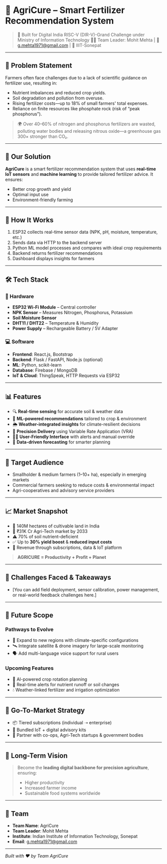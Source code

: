 # 🌱 AgriCure – Smart Fertilizer Recommendation System

> 🚀 Built for Digital India RISC-V (DIR-V)-Grand Challenge under Ministry of Information Technology 
> 👨‍💻 Team Leader: Mohit Mehta | 📧 g.mehta1971@gmail.com | 🏫 IIIT-Sonepat

---

## 🚜 Problem Statement

Farmers often face challenges due to a lack of scientific guidance on fertilizer use, resulting in:

- Nutrient imbalances and reduced crop yields.
- Soil degradation and pollution from overuse.
- Rising fertilizer costs—up to 18% of small farmers' total expenses.
- Reliance on finite resources like phosphate rock (risk of “peak phosphorus”).

> 🌍 Over 40–60% of nitrogen and phosphorus fertilizers are wasted, polluting water bodies and releasing nitrous oxide—a greenhouse gas 300× stronger than CO₂.

---

## 🌾 Our Solution

**AgriCure** is a smart fertilizer recommendation system that uses **real-time IoT sensors** and **machine learning** to provide tailored fertilizer advice. It ensures:

- Better crop growth and yield
- Optimal input use
- Environment-friendly farming

---

## 🧠 How It Works

1. ESP32 collects real-time sensor data (NPK, pH, moisture, temperature, etc.)
2. Sends data via HTTP to the backend server
3. Python ML model processes and compares with ideal crop requirements
4. Backend returns fertilizer recommendations
5. Dashboard displays insights for farmers

---

## 🛠️ Tech Stack

### 🔧 Hardware
- **ESP32 Wi-Fi Module** – Central controller
- **NPK Sensor** – Measures Nitrogen, Phosphorus, Potassium
- **Soil Moisture Sensor**
- **DHT11 / DHT22** – Temperature & Humidity
- **Power Supply** – Rechargeable Battery / 5V Adapter

### 💻 Software
- **Frontend**: React.js, Bootstrap
- **Backend**: Flask / FastAPI, Node.js (optional)
- **ML**: Python, scikit-learn
- **Database**: Firebase / MongoDB
- **IoT & Cloud**: ThingSpeak, HTTP Requests via ESP32

---

## 📊 Features

- 🔍 **Real-time sensing** for accurate soil & weather data
- 🧠 **ML-powered recommendations** tailored to crop & environment
- 🌦️ **Weather-integrated insights** for climate-resilient decisions
- 🎯 **Precision Delivery** using Variable Rate Application (VRA)
- 🧑‍🌾 **User-Friendly Interface** with alerts and manual override
- 🔁 **Data-driven forecasting** for smarter planning

---

## 🎯 Target Audience

- Smallholder & medium farmers (1–10+ ha), especially in emerging markets
- Commercial farmers seeking to reduce costs & environmental impact
- Agri-cooperatives and advisory service providers

---

## 📈 Market Snapshot

- 🌾 140M hectares of cultivable land in India
- 💸 ₹31K Cr Agri-Tech market by 2033
- ⚠️ 70% of soil nutrient-deficient
- ✅ Up to **30% yield boost** & **reduced input costs**
- 💼 Revenue through subscriptions, data & IoT platform

> **AGRICURE = Productivity + Profit + Planet**

---

## 🚧 Challenges Faced & Takeaways

- [You can add field deployment, sensor calibration, power management, or real-world feedback challenges here.]

---

## 🔮 Future Scope

### Pathways to Evolve
- 📍 Expand to new regions with climate-specific configurations
- 🛰️ Integrate satellite & drone imagery for large-scale monitoring
- 🗣️ Add multi-language voice support for rural users

### Upcoming Features
- 🌱 AI-powered crop rotation planning
- 📢 Real-time alerts for nutrient runoff or soil changes
- 💧 Weather-linked fertilizer and irrigation optimization

---

## 🧭 Go-To-Market Strategy

- 📦 Tiered subscriptions (individual ➝ enterprise)
- 🧃 Bundled IoT + digital advisory kits
- 🤝 Partner with co-ops, Agri-Tech startups & government bodies

---

## 🏁 Long-Term Vision

> Become the **leading digital backbone for precision agriculture**, ensuring:
> - Higher productivity
> - Increased farmer income
> - Sustainable food systems worldwide

---

## 👥 Team

- **Team Name**: AgriCure  
- **Team Leader**: Mohit Mehta  
- **Institute**: Indian Institute of Information Technology, Sonepat  
- **Email**: [g.mehta1971@gmail.com](mailto:g.mehta1971@gmail.com)

---

*Built with ❤️ by Team AgriCure*
